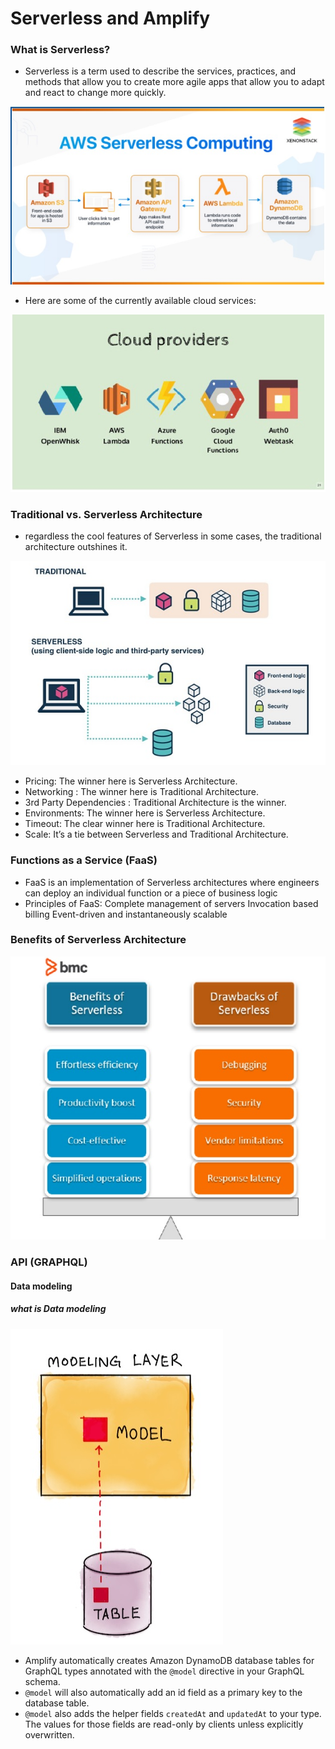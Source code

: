 # Serverless and Amplify
### What is Serverless?

* Serverless is a term used to describe the services, practices, and methods that allow you to create more agile apps that allow you to adapt and react to change more quickly.

![Serverless](./images/servless.jpg)

* Here are some of the currently available cloud services:

![services](./images/services.jpg)

### Traditional vs. Serverless Architecture
* regardless the cool features of Serverless in some cases, the traditional architecture outshines it.

![Traditional vs. Serverless](./images/differences.jpg)

* Pricing: The winner here is Serverless Architecture.
* Networking : The winner here is Traditional Architecture.
* 3rd Party Dependencies : Traditional Architecture is the winner.
* Environments: The winner here is Serverless Architecture.
* Timeout: The clear winner here is Traditional Architecture.
* Scale: It’s a tie between Serverless and Traditional Architecture.

### Functions as a Service (FaaS)
* FaaS is an implementation of Serverless architectures where engineers can deploy an individual function or a piece of business logic
* Principles of FaaS:
    Complete management of servers
    Invocation based billing
    Event-driven and instantaneously scalable

### Benefits of Serverless Architecture

![Benefits of Serverless Architecture](./images/benifites.jpg)

### API (GRAPHQL)
#### Data modeling
##### what is Data modeling
![dataModel](./images/dataModel.jpg)
* Amplify automatically creates Amazon DynamoDB database tables for GraphQL types annotated with the `@model` directive in your GraphQL schema.
* `@model` will also automatically add an id field as a primary key to the database table.
* `@model` also adds the helper fields `createdAt` and `updatedAt` to your type. The values for those fields are read-only by clients unless explicitly overwritten.